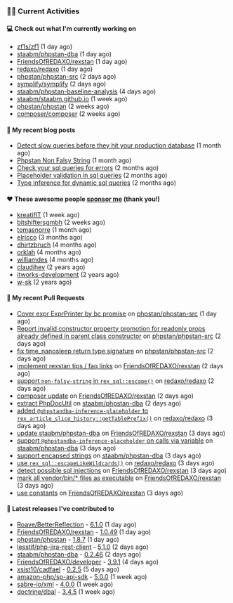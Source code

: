 ### 👨‍💻 Current Activities


#### 💻 Check out what I'm currently working on

- [zf1s/zf1](https://github.com/zf1s/zf1) (1 day ago)
- [staabm/phpstan-dba](https://github.com/staabm/phpstan-dba) (1 day ago)
- [FriendsOfREDAXO/rexstan](https://github.com/FriendsOfREDAXO/rexstan) (1 day ago)
- [redaxo/redaxo](https://github.com/redaxo/redaxo) (1 day ago)
- [phpstan/phpstan-src](https://github.com/phpstan/phpstan-src) (2 days ago)
- [symplify/symplify](https://github.com/symplify/symplify) (2 days ago)
- [staabm/phpstan-baseline-analysis](https://github.com/staabm/phpstan-baseline-analysis) (4 days ago)
- [staabm/staabm.github.io](https://github.com/staabm/staabm.github.io) (1 week ago)
- [phpstan/phpstan](https://github.com/phpstan/phpstan) (2 weeks ago)
- [composer/composer](https://github.com/composer/composer) (2 weeks ago)


#### 📜 My recent blog posts

- [Detect slow queries before they hit your production database](https://staabm.github.io/2022/08/16/phpstan-dba-query-plan-analysis.html) (1 month ago)
- [Phpstan Non Falsy String](https://staabm.github.io/2022/08/11/phpstan-non-falsy-string.html) (1 month ago)
- [Check your sql queries for errors](https://staabm.github.io/2022/08/05/phpstan-dba-syntax-error-detection.html) (2 months ago)
- [Placeholder validation in sql queries](https://staabm.github.io/2022/07/30/phpstan-dba-placeholder-validation.html) (2 months ago)
- [Type inference for dynamic sql queries](https://staabm.github.io/2022/07/23/phpstan-dba-inference-placeholder.html) (2 months ago)


#### ❤️ These awesome people [sponsor me](https://github.com/sponsors/staabm) (thank you!)

- [kreatifIT](https://github.com/kreatifIT) (1 week ago)
- [bitshiftersgmbh](https://github.com/bitshiftersgmbh) (2 weeks ago)
- [tomasnorre](https://github.com/tomasnorre) (1 month ago)
- [elricco](https://github.com/elricco) (3 months ago)
- [dhirtzbruch](https://github.com/dhirtzbruch) (4 months ago)
- [orklah](https://github.com/orklah) (4 months ago)
- [williamdes](https://github.com/williamdes) (4 months ago)
- [claudihey](https://github.com/claudihey) (2 years ago)
- [itworks-development](https://github.com/itworks-development) (2 years ago)
- [w-sk](https://github.com/w-sk) (2 years ago)


#### 🔨 My recent Pull Requests

- [Cover expr ExprPrinter by bc promise](https://github.com/phpstan/phpstan-src/pull/1794) on [phpstan/phpstan-src](https://github.com/phpstan/phpstan-src) (1 day ago)
- [Report invalid constructor property promotion for readonly props already defined in parent class constructor](https://github.com/phpstan/phpstan-src/pull/1788) on [phpstan/phpstan-src](https://github.com/phpstan/phpstan-src) (2 days ago)
- [fix time_nanosleep return type signature](https://github.com/phpstan/phpstan-src/pull/1787) on [phpstan/phpstan-src](https://github.com/phpstan/phpstan-src) (2 days ago)
- [implement rexstan tips / faq links](https://github.com/FriendsOfREDAXO/rexstan/pull/158) on [FriendsOfREDAXO/rexstan](https://github.com/FriendsOfREDAXO/rexstan) (2 days ago)
- [support `non-falsy-string` in `rex_sql::escape()`](https://github.com/redaxo/redaxo/pull/5350) on [redaxo/redaxo](https://github.com/redaxo/redaxo) (2 days ago)
- [composer update](https://github.com/FriendsOfREDAXO/rexstan/pull/157) on [FriendsOfREDAXO/rexstan](https://github.com/FriendsOfREDAXO/rexstan) (2 days ago)
- [extract PhpDocUtil](https://github.com/staabm/phpstan-dba/pull/435) on [staabm/phpstan-dba](https://github.com/staabm/phpstan-dba) (2 days ago)
- [added `@phpstandba-inference-placeholder` to `rex_article_slice_history::getTablePrefix()`](https://github.com/redaxo/redaxo/pull/5349) on [redaxo/redaxo](https://github.com/redaxo/redaxo) (3 days ago)
- [update staabm/phpstan-dba](https://github.com/FriendsOfREDAXO/rexstan/pull/156) on [FriendsOfREDAXO/rexstan](https://github.com/FriendsOfREDAXO/rexstan) (3 days ago)
- [support `@phpstandba-inference-placeholder` on calls via variable](https://github.com/staabm/phpstan-dba/pull/434) on [staabm/phpstan-dba](https://github.com/staabm/phpstan-dba) (3 days ago)
- [support encapsed strings](https://github.com/staabm/phpstan-dba/pull/433) on [staabm/phpstan-dba](https://github.com/staabm/phpstan-dba) (3 days ago)
- [use `rex_sql::escapeLikeWildcards()`](https://github.com/redaxo/redaxo/pull/5348) on [redaxo/redaxo](https://github.com/redaxo/redaxo) (3 days ago)
- [detect possible sql injections](https://github.com/FriendsOfREDAXO/rexstan/pull/155) on [FriendsOfREDAXO/rexstan](https://github.com/FriendsOfREDAXO/rexstan) (3 days ago)
- [mark all vendor/bin/* files as executable](https://github.com/FriendsOfREDAXO/rexstan/pull/154) on [FriendsOfREDAXO/rexstan](https://github.com/FriendsOfREDAXO/rexstan) (3 days ago)
- [use constants](https://github.com/FriendsOfREDAXO/rexstan/pull/153) on [FriendsOfREDAXO/rexstan](https://github.com/FriendsOfREDAXO/rexstan) (3 days ago)


#### 🔭 Latest releases I've contributed to

- [Roave/BetterReflection](https://github.com/Roave/BetterReflection) - [6.1.0](https://github.com/Roave/BetterReflection/releases/tag/6.1.0) (1 day ago)
- [FriendsOfREDAXO/rexstan](https://github.com/FriendsOfREDAXO/rexstan) - [1.0.49](https://github.com/FriendsOfREDAXO/rexstan/releases/tag/1.0.49) (1 day ago)
- [phpstan/phpstan](https://github.com/phpstan/phpstan) - [1.8.7](https://github.com/phpstan/phpstan/releases/tag/1.8.7) (1 day ago)
- [lesstif/php-jira-rest-client](https://github.com/lesstif/php-jira-rest-client) - [5.1.0](https://github.com/lesstif/php-jira-rest-client/releases/tag/5.1.0) (2 days ago)
- [staabm/phpstan-dba](https://github.com/staabm/phpstan-dba) - [0.2.46](https://github.com/staabm/phpstan-dba/releases/tag/0.2.46) (2 days ago)
- [FriendsOfREDAXO/developer](https://github.com/FriendsOfREDAXO/developer) - [3.9.1](https://github.com/FriendsOfREDAXO/developer/releases/tag/3.9.1) (4 days ago)
- [xsist10/cadfael](https://github.com/xsist10/cadfael) - [0.2.5](https://github.com/xsist10/cadfael/releases/tag/0.2.5) (5 days ago)
- [amazon-php/sp-api-sdk](https://github.com/amazon-php/sp-api-sdk) - [5.0.0](https://github.com/amazon-php/sp-api-sdk/releases/tag/5.0.0) (1 week ago)
- [sabre-io/xml](https://github.com/sabre-io/xml) - [4.0.0](https://github.com/sabre-io/xml/releases/tag/4.0.0) (1 week ago)
- [doctrine/dbal](https://github.com/doctrine/dbal) - [3.4.5](https://github.com/doctrine/dbal/releases/tag/3.4.5) (1 week ago)
